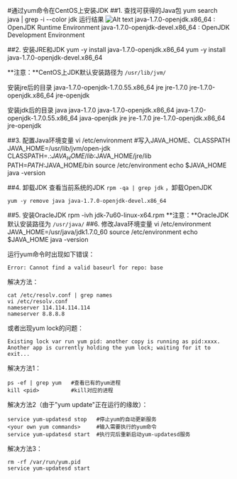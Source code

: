 #通过yum命令在CentOS上安装JDK
##1. 查找可获得的Java包
	yum search java | grep -i --color jdk
运行结果
![Alt text](./01.png)
java-1.7.0-openjdk.x86_64 : OpenJDK Runtime Environment
java-1.7.0-openjdk-devel.x86_64 : OpenJDK Development Environment

##2. 安装JRE和JDK
    yum -y install java-1.7.0-openjdk.x86_64
    yum -y install java-1.7.0-openjdk-devel.x86_64

**注意：**CentOS上JDK默认安装路径为 `/usr/lib/jvm/`

安装jre后的目录
java-1.7.0-openjdk-1.7.0.55.x86_64
jre
jre-1.7.0
jre-1.7.0-openjdk.x86_64
jre-openjdk

安装jdk后的目录
java
java-1.7.0
java-1.7.0-openjdk.x86_64
java-1.7.0-openjdk-1.7.0.55.x86_64
java-openjdk
jre
jre-1.7.0
jre-1.7.0-openjdk.x86_64
jre-openjdk

##3. 配置Java环境变量
    vi /etc/environment
    #写入JAVA_HOME、CLASSPATH
    JAVA_HOME=/usr/lib/jvm/open-jdk
    CLASSPATH=.:$JAVA_HOME/lib:$JAVA_HOME/jre/lib
    PATH=$PATH:$JAVA_HOME/bin
    source /etc/environment
    echo $JAVA_HOME
    java -version

##4. 卸载JDK
查看当前系统的JDK `rpm -qa | grep jdk` ，卸载OpenJDK
    
    yum -y remove java java-1.7.0-openjdk-devel.x86_64

##5. 安装OracleJDK
    rpm -ivh jdk-7u60-linux-x64.rpm
**注意：**OracleJDK默认安装路径为 `/usr/java/`
##6. 修改Java环境变量
    vi /etc/environment
    JAVA_HOME=/usr/java/jdk1.7.0_60
    source /etc/environment
    echo $JAVA_HOME
    java -version

运行yum命令时出现如下错误：

    Error: Cannot find a valid baseurl for repo: base

解决方法：

    cat /etc/resolv.conf | grep names
    vi /etc/resolv.conf
    nameserver 114.114.114.114
    nameserver 8.8.8.8
    
或者出现yum lock的问题：

    Existing lock var run yum pid: another copy is running as pid:xxxx. 
    Another app is currently holding the yum lock; waiting for it to exit...
    
解决方法1：

    ps -ef | grep yum   #查看已有的yum进程
    kill <pid>          #kill对应的进程

解决方法2（由于"yum update"正在运行的缘故）：

    service yum-updatesd stop   #停止yum的自动更新服务
    <your own yum commands>     #输入需要执行的yum命令
    service yum-updatesd start  #执行完后重新启动yum-updatesd服务

解决方法3：

    rm -rf /var/run/yum.pid
    service yum-updatesd start
